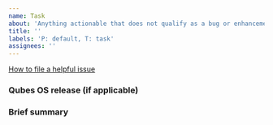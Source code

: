 ```yaml
---
name: Task
about: 'Anything actionable that does not qualify as a bug or enhancement'
title: ''
labels: 'P: default, T: task'
assignees: ''
---
```


[How to file a helpful issue](https://www.qubes-os.org/doc/issue-tracking/)

### Qubes OS release (if applicable)





### Brief summary





